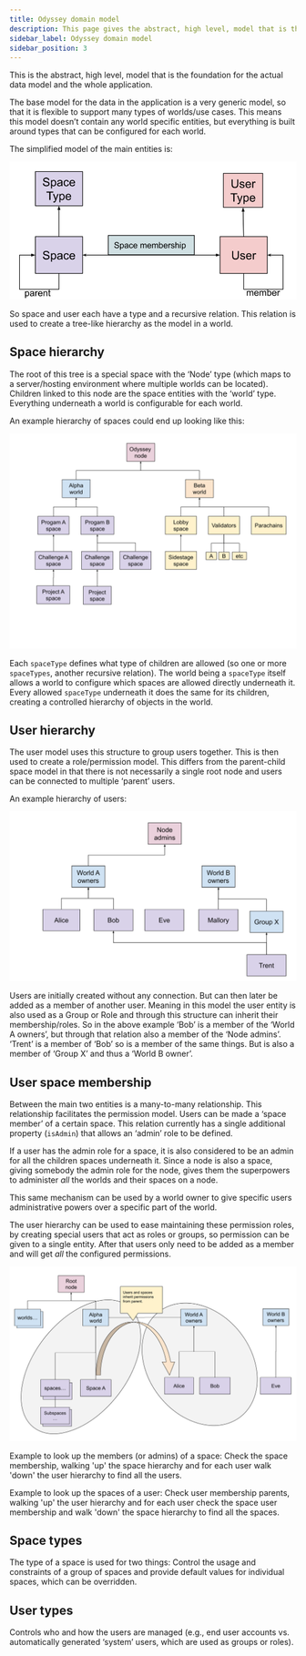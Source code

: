 ```yaml
---
title: Odyssey domain model
description: This page gives the abstract, high level, model that is the foundation for the actual data model and the whole application.
sidebar_label: Odyssey domain model
sidebar_position: 3
---
```

This is the abstract, high level, model that is the foundation for the actual data model and the whole application.

The base model for the data in the application is a very generic model, so that it is flexible to support many types of worlds/use cases. This means this model doesn’t contain any world specific entities, but everything is built around types that can be configured for each world.

The simplified model of the main entities is:

![Odyssey space and user model](diagrams/odyssey-domain-model.svg "Diagram of the main data models.")

[comment]: # (https://docs.google.com/drawings/d/1at4ZBDjI00OIFRPuWwsMHqmMF8RRRa08-Vn-AtUrMzk/edit?usp=sharing)

So space and user each have a type and a recursive relation. This relation is used to create a tree-like hierarchy as the model in a world.

## Space hierarchy
The root of this tree is a special space with the ‘Node’ type (which maps to a server/hosting environment where multiple worlds can be located). Children linked to this node are the space entities with the ‘world’ type. Everything underneath a world is configurable for each world.

An example hierarchy of spaces could end up looking like this:

![Diagram of an example space hierachy](diagrams/odyssey-space-hierachy-example.svg "Example space structure")

[comment]: # (https://docs.google.com/drawings/d/1BT7DdrvOkeWWqU2hRL2A2jdBBHR_rIlWloJJXBhHvrE/edit?usp=sharing)

Each `spaceType` defines what type of children are allowed (so one or more `spaceTypes`, another recursive relation). The world being a `spaceType` itself allows a world to configure which spaces are allowed directly underneath it. Every allowed `spaceType` underneath it does the same for its children, creating a controlled hierarchy of objects in the world.

## User hierarchy
The user model uses this structure to group users together. This is then used to create a role/permission model. This differs from the parent-child space model in that there is not necessarily a single root node and users can be connected to multiple ‘parent’ users. 

An example hierarchy of users:

![Diagram of an example user hierarchy](diagrams/odyssey-user-hierarchy-example.svg "Example user hierarchy")

[comment]: # (https://docs.google.com/drawings/d/1PilXhPe2aF9EmCAWeqPu79hLrCUUlMvurGKZZ5N1Xc4/edit?usp=sharing)

Users are initially created without any connection. But can then later be added as a member of another user. Meaning in this model the user entity is also used as a Group or Role and through this structure can inherit their membership/roles. So in the above example ‘Bob’ is a member of the ‘World A owners’, but through that relation also a member of the ‘Node admins’.  ‘Trent’ is a member of ‘Bob’ so is a member of the same things. But is also a member of ‘Group X’ and thus a ‘World B owner’.

## User space membership
Between the main two entities is a many-to-many relationship. This relationship facilitates the permission model. Users can be made a ‘space member’ of a certain space. This relation currently has a single additional property (`isAdmin`) that allows an ‘admin’ role to be defined.

If a user has the admin role for a space, it is also considered to be an admin for all the children spaces underneath it. Since a node is also a space, giving somebody the admin role for the node, gives them the superpowers to administer *all* the worlds and their spaces on a node. 

This same mechanism can be used by a world owner to give specific users administrative powers over a specific part of the world.

The user hierarchy can be used to ease maintaining these permission roles, by creating special users that act as roles or groups, so permission can be given to a single entity. After that users only need to be added as a member and will get _all_ the configured permissions.

![Diagram of an example permission model](diagrams/odyssey-permission-model-example.svg "Example permission model")

[comment]: # (https://docs.google.com/drawings/d/1k080zS7_IeNzkreINazEwtvJok9X6i0kZ_XFFs8jk5Y/edit?usp=sharing)

Example to look up the members (or admins) of a space:
Check the space membership, walking 'up' the space hierarchy and for each user walk 'down' the user hierarchy to find all the users.

Example to look up the spaces of a user:
Check user membership parents, walking 'up' the user hierarchy and for each user check the space user membership and walk 'down' the space hierarchy to find all the spaces.

## Space types
The type of a space is used for two things: Control the usage and constraints of a group of spaces and provide default values for individual spaces, which can be overridden.

## User types
Controls who and how the users are managed (e.g., end user accounts vs. automatically generated ‘system’ users, which are used as groups or roles).